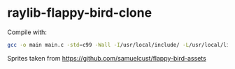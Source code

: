 # raylib-flappy-bird-clone

Compile with:

```bash
gcc -o main main.c -std=c99 -Wall -I/usr/local/include/ -L/usr/local/lib/libraylib.a -lraylib -lGL -lm -lpthread -ldl -lrt -lX11
```

Sprites taken from https://github.com/samuelcust/flappy-bird-assets
